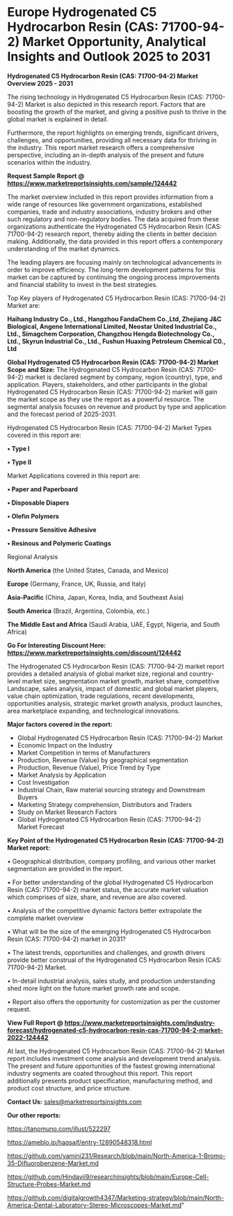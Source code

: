 # Europe Hydrogenated C5 Hydrocarbon Resin (CAS: 71700-94-2) Market Opportunity, Analytical Insights and Outlook 2025 to 2031

<Strong> Hydrogenated C5 Hydrocarbon Resin (CAS: 71700-94-2) Market Overview 2025 - 2031</strong>

The rising technology in Hydrogenated C5 Hydrocarbon Resin (CAS: 71700-94-2) Market is also depicted in this research report. Factors that are boosting the growth of the market, and giving a positive push to thrive in the global market is explained in detail.

Furthermore, the report highlights on emerging trends, significant drivers, challenges, and opportunities, providing all necessary data for thriving in the industry. This report market research offers a comprehensive perspective, including an in-depth analysis of the present and future scenarios within the industry.

<strong>Request Sample Report @ <a href=https://www.marketreportsinsights.com/sample/124442>https://www.marketreportsinsights.com/sample/124442</a></strong>

The market overview included in this report provides information from a wide range of resources like government organizations, established companies, trade and industry associations, industry brokers and other such regulatory and non-regulatory bodies. The data acquired from these organizations authenticate the Hydrogenated C5 Hydrocarbon Resin (CAS: 71700-94-2) research report, thereby aiding the clients in better decision making. Additionally, the data provided in this report offers a contemporary understanding of the market dynamics.

The leading players are focusing mainly on technological advancements in order to improve efficiency. The long-term development patterns for this market can be captured by continuing the ongoing process improvements and financial stability to invest in the best strategies.

Top Key players of Hydrogenated C5 Hydrocarbon Resin (CAS: 71700-94-2) Market are:

<strong>Haihang Industry Co., Ltd., Hangzhou FandaChem Co.,Ltd, Zhejiang J&C Biological, Angene International Limited, Neostar United Industrial Co., Ltd., Simagchem Corporation, Changzhou Hengda Biotechnology Co., Ltd., Skyrun Industrial Co., Ltd., Fushun Huaxing Petroleum Chemical C0., Ltd</strong>

<strong><b>Global Hydrogenated C5 Hydrocarbon Resin (CAS: 71700-94-2) Market Scope and Size:</b></strong>
The Hydrogenated C5 Hydrocarbon Resin (CAS: 71700-94-2) market is declared segment by company, region (country), type, and application. Players, stakeholders, and other participants in the global Hydrogenated C5 Hydrocarbon Resin (CAS: 71700-94-2) market will gain the market scope as they use the report as a powerful resource. The segmental analysis focuses on revenue and product by type and application and the forecast period of 2025-2031.

Hydrogenated C5 Hydrocarbon Resin (CAS: 71700-94-2) Market Types covered in this report are:

<strong>• Type I

• Type II</strong>

Market Applications covered in this report are:

<strong>• Paper and Paperboard

• Disposable Diapers

• Olefin Polymers

• Pressure Sensitive Adhesive

• Resinous and Polymeric Coatings</strong> 

Regional Analysis

<strong>North America</strong> (the United States, Canada, and Mexico)

<strong>Europe</strong> (Germany, France, UK, Russia, and Italy)

<strong>Asia-Pacific</strong> (China, Japan, Korea, India, and Southeast Asia)

<strong>South America</strong> (Brazil, Argentina, Colombia, etc.)

<strong>The Middle East and Africa</strong> (Saudi Arabia, UAE, Egypt, Nigeria, and South Africa)

<strong>Go For Interesting Discount Here: <a href=https://www.marketreportsinsights.com/discount/124442>https://www.marketreportsinsights.com/discount/124442</a></strong>

The Hydrogenated C5 Hydrocarbon Resin (CAS: 71700-94-2) market report provides a detailed analysis of global market size, regional and country-level market size, segmentation market growth, market share, competitive Landscape, sales analysis, impact of domestic and global market players, value chain optimization, trade regulations, recent developments, opportunities analysis, strategic market growth analysis, product launches, area marketplace expanding, and technological innovations.

<strong><b>Major factors covered in the report:</b></strong>
<ul>
  <li>Global Hydrogenated C5 Hydrocarbon Resin (CAS: 71700-94-2) Market </li>
  <li>Economic Impact on the Industry</li>
  <li>Market Competition in terms of Manufacturers</li>
  <li>Production, Revenue (Value) by geographical segmentation</li>
  <li>Production, Revenue (Value), Price Trend by Type</li>
  <li>Market Analysis by Application</li>
  <li>Cost Investigation</li>
  <li>Industrial Chain, Raw material sourcing strategy and Downstream Buyers</li>
  <li>Marketing Strategy comprehension, Distributors and Traders</li>
  <li>Study on Market Research Factors</li>
  <li>Global Hydrogenated C5 Hydrocarbon Resin (CAS: 71700-94-2) Market Forecast</li>
</ul>

<strong><b>Key Point of the Hydrogenated C5 Hydrocarbon Resin (CAS: 71700-94-2) Market report:</b></strong>

• Geographical distribution, company profiling, and various other market segmentation are provided in the report.

• For better understanding of the global Hydrogenated C5 Hydrocarbon Resin (CAS: 71700-94-2) market status, the accurate market valuation which comprises of size, share, and revenue are also covered.

• Analysis of the competitive dynamic factors better extrapolate the complete market overview

• What will be the size of the emerging Hydrogenated C5 Hydrocarbon Resin (CAS: 71700-94-2) market in 2031?

• The latest trends, opportunities and challenges, and growth drivers provide better construal of the Hydrogenated C5 Hydrocarbon Resin (CAS: 71700-94-2) Market.

• In-detail industrial analysis, sales study, and production understanding shed more light on the future market growth rate and scope.

• Report also offers the opportunity for customization as per the customer request.

<strong><b>View Full Report @ <a href=https://www.marketreportsinsights.com/industry-forecast/hydrogenated-c5-hydrocarbon-resin-cas-71700-94-2-market-2022-124442>https://www.marketreportsinsights.com/industry-forecast/hydrogenated-c5-hydrocarbon-resin-cas-71700-94-2-market-2022-124442</a></b></strong>


At last, the Hydrogenated C5 Hydrocarbon Resin (CAS: 71700-94-2) Market report includes investment come analysis and development trend analysis. The present and future opportunities of the fastest growing international industry segments are coated throughout this report. This report additionally presents product specification, manufacturing method, and product cost structure, and price structure.

<strong>Contact Us:</strong>
sales@marketreportsinsights.com

<strong>Our other reports:</strong>

<a href=https://tanomuno.com/illust/522297>https://tanomuno.com/illust/522297</a>

<a href=https://ameblo.jp/haqsaif/entry-12890548318.html>https://ameblo.jp/haqsaif/entry-12890548318.html</a>

<a href=https://github.com/yamini231/Research/blob/main/North-America-1-Bromo-35-Difluorobenzene-Market.md>https://github.com/yamini231/Research/blob/main/North-America-1-Bromo-35-Difluorobenzene-Market.md</a>

<a href=https://github.com/Hindavii9/researchinsights/blob/main/Europe-Cell-Structure-Probes-Market.md>https://github.com/Hindavii9/researchinsights/blob/main/Europe-Cell-Structure-Probes-Market.md</a>

<a href=https://github.com/digitalgrowth4347/Marketing-strategy/blob/main/North-America-Dental-Laboratory-Stereo-Microscopes-Market.md>https://github.com/digitalgrowth4347/Marketing-strategy/blob/main/North-America-Dental-Laboratory-Stereo-Microscopes-Market.md</a>"
